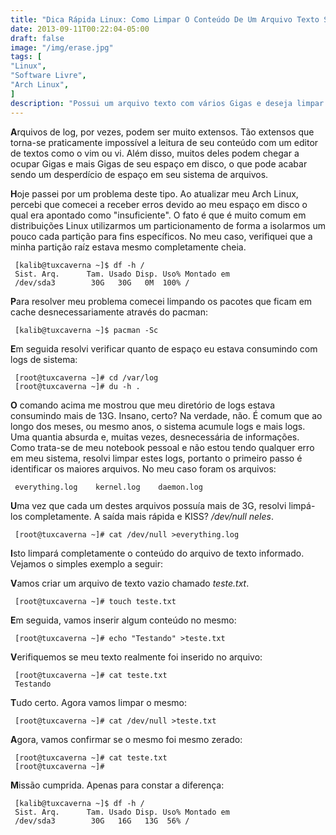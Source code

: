 ```yaml
---
title: "Dica Rápida Linux: Como Limpar O Conteúdo De Um Arquivo Texto Sem Abrir O Mesmo"
date: 2013-09-11T00:22:04-05:00
draft: false
image: "/img/erase.jpg"
tags: [
"Linux",
"Software Livre",
"Arch Linux",
]
description: "Possui um arquivo texto com vários Gigas e deseja limpar seu conteúdo sem abrir o mesmo? Saiba como..."
---
```

**A**rquivos de log, por vezes, podem ser muito extensos. Tão extensos que torna-se praticamente impossível a leitura de seu conteúdo com um editor de textos como o vim ou vi. Além disso, muitos deles podem chegar a ocupar Gigas e mais Gigas de seu espaço em disco, o que pode acabar sendo um desperdício de espaço em seu sistema de arquivos.

**H**oje passei por um problema deste tipo. Ao atualizar meu Arch Linux, percebi que comecei a receber erros devido ao meu espaço em disco o qual era apontado como "insuficiente". O fato é que é muito comum em distribuições Linux utilizarmos um particionamento de forma a isolarmos um pouco cada partição para fins específicos. No meu caso, verifiquei que a minha partição raíz estava mesmo completamente cheia.

```
 [kalib@tuxcaverna ~]$ df -h /
 Sist. Arq.      Tam. Usado Disp. Uso% Montado em
 /dev/sda3        30G   30G   0M  100% /
```

**P**ara resolver meu problema comecei limpando os pacotes que ficam em cache desnecessariamente através do pacman:

```
 [kalib@tuxcaverna ~]$ pacman -Sc
```

**E**m seguida resolvi verificar quanto de espaço eu estava consumindo com logs de sistema:

```
 [root@tuxcaverna ~]# cd /var/log
 [root@tuxcaverna ~]# du -h .
```

**O** comando acima me mostrou que meu diretório de logs estava consumindo mais de 13G. Insano, certo? Na verdade, não. É comum que ao longo dos meses, ou mesmo anos, o sistema acumule logs e mais logs. Uma quantia absurda e, muitas vezes, desnecessária de informações. Como trata-se de meu notebook pessoal e não estou tendo qualquer erro em meu sistema, resolvi limpar estes logs, portanto o primeiro passo é identificar os maiores arquivos. No meu caso foram os arquivos:

```
 everything.log    kernel.log    daemon.log
```

**U**ma vez que cada um destes arquivos possuía mais de 3G, resolvi limpá-los completamente. A saída mais rápida e KISS? */dev/null neles*.

```
 [root@tuxcaverna ~]# cat /dev/null >everything.log
```

**I**sto limpará completamente o conteúdo do arquivo de texto informado. Vejamos o simples exemplo a seguir:

**V**amos criar um arquivo de texto vazio chamado *teste.txt*.

```
 [root@tuxcaverna ~]# touch teste.txt
```

**E**m seguida, vamos inserir algum conteúdo no mesmo:

```
 [root@tuxcaverna ~]# echo "Testando" >teste.txt
```

**V**erifiquemos se meu texto realmente foi inserido no arquivo:

```
 [root@tuxcaverna ~]# cat teste.txt
 Testando
```

**T**udo certo. Agora vamos limpar o mesmo:

```
 [root@tuxcaverna ~]# cat /dev/null >teste.txt
```

**A**gora, vamos confirmar se o mesmo foi mesmo zerado:

```
 [root@tuxcaverna ~]# cat teste.txt
 [root@tuxcaverna ~]#
```

**M**issão cumprida. Apenas para constar a diferença:

```
 [kalib@tuxcaverna ~]$ df -h /
 Sist. Arq.      Tam. Usado Disp. Uso% Montado em
 /dev/sda3        30G   16G   13G  56% /
```

